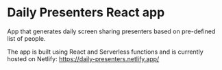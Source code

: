 # Daily Presenters React app

App that generates daily screen sharing presenters based on pre-defined list of people.

The app is built using React and Serverless functions and is currently hosted on Netlify: https://daily-presenters.netlify.app/